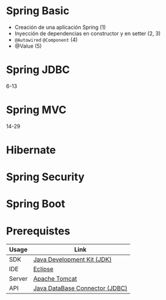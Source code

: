 # Spring Basic
* Creación de una aplicación Spring (1)
* Inyección de dependencias en constructor y en setter (2, 3)
* `@Autowired` `@Component` (4)
* @Value (5)

# Spring JDBC
6-13
# Spring MVC
14-29
# Hibernate
# Spring Security
# Spring Boot

# Prerequistes
Usage     | Link
---       | ---
SDK | [Java Development Kit (JDK)](https://github.com/angular)
IDE | [Eclipse](https://github.com/angular)
Server | [Apache Tomcat](https://github.com/angular)
API | [Java DataBase Connector (JDBC)](https://github.com/angular)




